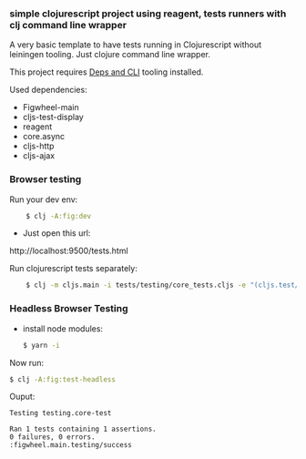 ### simple clojurescript project using reagent, tests runners with clj command line wrapper

A very basic template to have tests running in Clojurescript without
leiningen tooling. Just clojure command line wrapper.

This project requires [Deps and CLI](https://clojure.org/guides/getting_started) tooling installed.

Used dependencies:

* Figwheel-main
* cljs-test-display
* reagent
* core.async
* cljs-http
* cljs-ajax


### Browser testing

Run your dev env:

```bash
    $ clj -A:fig:dev
```

- Just open this url:


http://localhost:9500/tests.html


Run clojurescript tests separately:


```bash
    $ clj -m cljs.main -i tests/testing/core_tests.cljs -e "(cljs.test/run-tests 'testing.core-tests)"
```


### Headless Browser Testing


- install node modules:

  ```bash
  $ yarn -i
  ```

Now run:

  ```bash
  $ clj -A:fig:test-headless
  ```

Ouput:


```
Testing testing.core-test

Ran 1 tests containing 1 assertions.
0 failures, 0 errors.
:figwheel.main.testing/success
```
